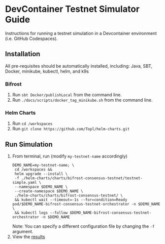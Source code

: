 # DevContainer Testnet Simulator Guide
Instructions for running a testnet simulation in a Devcontainer environment (i.e. GitHub Codespaces).

## Installation
All pre-requisites should be automatically installed, including: Java, SBT, Docker, minikube, kubectl, helm, and k9s

### Bifrost
1. Run `sbt Docker/publishLocal` from the command line.
1. Run `./docs/scripts/docker_tag_minikube.sh` from the command line.

### Helm Charts
1. Run `cd /workspaces`
1. Run `git clone https://github.com/Topl/helm-charts.git`

## Run Simulation
1. From terminal, run (modify `my-testnet-name` accordingly)
   ```
   DEMO_NAME=my-testnet-name; \
    cd /workspaces &&
    helm upgrade --install \
    -f ./helm-charts/charts/bifrost-consensus-testnet/testnet-simple.yaml \
    --namespace $DEMO_NAME \
    --create-namespace $DEMO_NAME \
    ./helm-charts/charts/bifrost-consensus-testnet/ \
    && kubectl wait --timeout=-1s --for=condition=Ready pod/$DEMO_NAME-bifrost-consensus-testnet-orchestrator -n $DEMO_NAME \
    && kubectl logs --follow $DEMO_NAME-bifrost-consensus-testnet-orchestrator -n $DEMO_NAME
    ```
    Note: You can specify a different configuration file by changing the `-f` argument.
1. View the [results](https://console.cloud.google.com/storage/browser/bifrost-topl-labs-testnet-scenario-results/%2Fsimulation/results)
